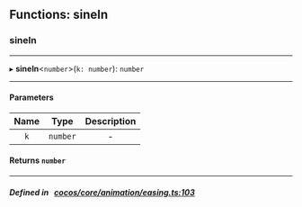 ## Functions: sineIn

### sineIn


___
▸ **sineIn**<`number`\>(`k: number`): `number`
___


#### Parameters

| Name | Type | Description |
| :------: | :------: | :------: |
| `k` | `number` | - |


#### Returns `number` 
___


##### Defined in &nbsp;   [cocos/core/animation/easing.ts:103](https://github.com/cocos-creator/engine/blob/c7bf6b8a9/cocos/core/animation/easing.ts#L103)&nbsp;
